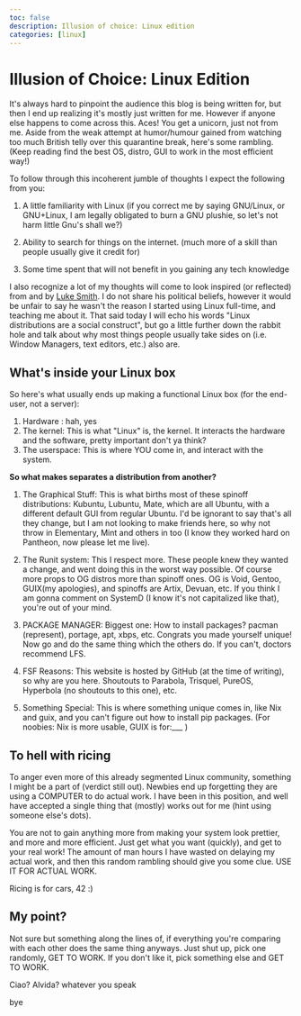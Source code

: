 ```yaml
---
toc: false
description: Illusion of choice: Linux edition
categories: [linux]
---
```


# Illusion of Choice: Linux Edition
It's always hard to pinpoint the audience this blog is being written for, but then I end up realizing it's mostly just written for me. However if anyone else happens to come across this. Aces! You get a unicorn, just not from me. Aside from the weak attempt at humor/humour gained from watching too much British telly over this quarantine break, here's some rambling. (Keep reading find the best OS, distro, GUI to work in the most efficient way!)

To follow through this incoherent jumble of thoughts I expect the following from you:
1. A little familiarity with Linux (if you correct me by saying GNU/Linux, or GNU+Linux, I am legally obligated to burn a GNU plushie, so let's not harm little Gnu's shall we?)

2. Ability to search for things on the internet. (much more of a skill than people usually give it credit for)
3. Some time spent that will not benefit in you gaining any tech knowledge

I also recognize a lot of my thoughts will come to look inspired (or reflected) from and by [Luke Smith](https://www.youtube.com/channel/UC2eYFnH61tmytImy1mTYvhA). I do not share his political beliefs, however it would be unfair to say he wasn't the reason I started using Linux full-time, and teaching me about it. That said today I will echo his words "Linux distributions are a social construct", but go a little further down the rabbit hole and talk about why most things people usually take sides on (i.e. Window Managers, text editors, etc.) also are.


## What's inside your Linux box

So here's what usually ends up making a functional Linux box (for the end-user, not a server):
1. Hardware : hah, yes
2. The kernel: This is what "Linux" is, the kernel. It interacts the hardware and the software, pretty important don't ya think?
3. The userspace: This is where YOU come in, and interact with the system.

**So what makes separates a distribution from another?**
1. The Graphical Stuff: This is what births most of these spinoff distributions: Kubuntu, Lubuntu, Mate, which are all Ubuntu, with a different default GUI from regular Ubuntu. I'd be ignorant to say that's all they change, but I am not looking to make friends here, so why not throw in Elementary, Mint and others in too (I know they worked hard on Pantheon, now please let me live).

2. The Runit system: This I respect more. These people knew they wanted a change, and went doing this in the worst way possible. Of course more props to OG distros more than spinoff ones. OG is Void, Gentoo, GUIX(my apologies), and spinoffs are Artix, Devuan, etc. If you think I am gonna comment on SystemD (I know it's not capitalized like that), you're out of your mind.

3. PACKAGE MANAGER: Biggest one: How to install packages? pacman (represent), portage, apt, xbps, etc. Congrats you made yourself unique! Now go and do the same thing which the others do. If you can't, doctors recommend LFS.

4. FSF Reasons: This website is hosted by GitHub (at the time of writing), so why are you here. Shoutouts to Parabola, Trisquel, PureOS,  Hyperbola (no shoutouts to this one), etc.

5. Something Special: This is where something unique comes in, like Nix and guix, and you can't figure out how to install pip packages. (For noobies: Nix is more usable, GUIX is for:___ )


## To hell with ricing
To anger even more of this already segmented Linux community, something I might be a part of (verdict still out). Newbies end up forgetting they are using a COMPUTER to do actual work. I have been in this position, and well have accepted a single thing that (mostly) works out for me (hint using someone else's dots).

You are not to gain anything more from making your system look prettier, and more and more efficient. Just get what you want (quickly), and get to your real work! The amount of man hours I have wasted on delaying my actual work, and then this random rambling should give you some clue. USE IT FOR ACTUAL WORK.

Ricing is for cars, 42 :)

## My point?
Not sure but something along the lines of, if everything you're comparing with each other does the same thing anyways. Just shut up, pick one randomly, GET TO WORK. If you don't like it, pick something else and GET TO WORK.

Ciao? Alvida? whatever you speak

bye
